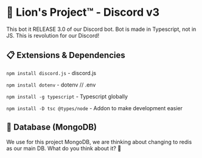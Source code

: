 # 🦁 Lion's Project™ - Discord v3

This bot it RELEASE 3.0 of our Discord bot. Bot is made in Typescript, not in JS. This is revolution for our Discord!

## 📋 Extensions & Dependencies

`npm install discord.js` - discord.js

`npm install dotenv` - dotenv // .env

`npm install -g typescript` - Typescript globally

`npm install -D tsc @types/node` - Addon to make development easier

## 🌿 Database (MongoDB)

We use for this project MongoDB, we are thinking about changing to redis as our main DB. What do you think about it? 👀
